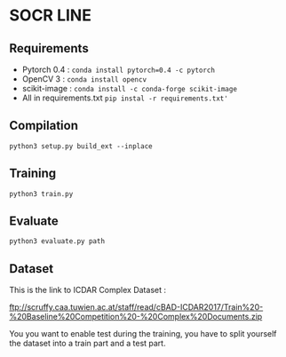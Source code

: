 # SOCR LINE

## Requirements

 - Pytorch 0.4 : ```conda install pytorch=0.4 -c pytorch```
 - OpenCV 3 : ```conda install opencv```
 - scikit-image :  ```conda install -c conda-forge scikit-image```
 - All in requirements.txt ```pip instal -r requirements.txt'```

## Compilation

```
python3 setup.py build_ext --inplace
```

## Training

```
python3 train.py
```

## Evaluate

```
python3 evaluate.py path
```

## Dataset

This is the link to ICDAR Complex Dataset :

ftp://scruffy.caa.tuwien.ac.at/staff/read/cBAD-ICDAR2017/Train%20-%20Baseline%20Competition%20-%20Complex%20Documents.zip

You you want to enable test during the training, you have to split yourself the dataset into a train part and a test part.